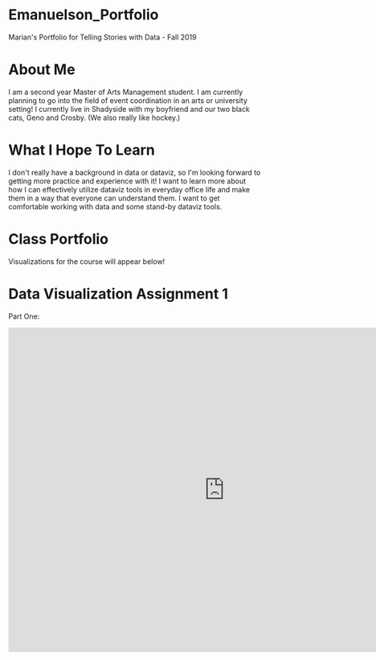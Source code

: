 # Emanuelson_Portfolio
Marian's Portfolio for Telling Stories with Data - Fall 2019

# About Me
I am a second year Master of Arts Management student. I am currently planning to go into the field of event coordination in an arts or university setting! I currently live in Shadyside with my boyfriend and our two black cats, Geno and Crosby. (We also really like hockey.)

# What I Hope To Learn
I don't really have a background in data or dataviz, so I'm looking forward to getting more practice and experience with it! I want to learn more about how I can effectively utilize dataviz tools in everyday office life and make them in a way that everyone can understand them. I want to get comfortable working with data and some stand-by dataviz tools.

# Class Portfolio
Visualizations for the course will appear below!

# Data Visualization Assignment 1
Part One:
<iframe src="https://data.oecd.org/chart/5JiV" width="860" height="645" style="border: 0" mozallowfullscreen="true" webkitallowfullscreen="true" allowfullscreen="true"><a href="https://data.oecd.org/chart/5JiV" target="_blank">OECD Chart: General government debt, Total, % of GDP, Annual, 2015</a></iframe>

